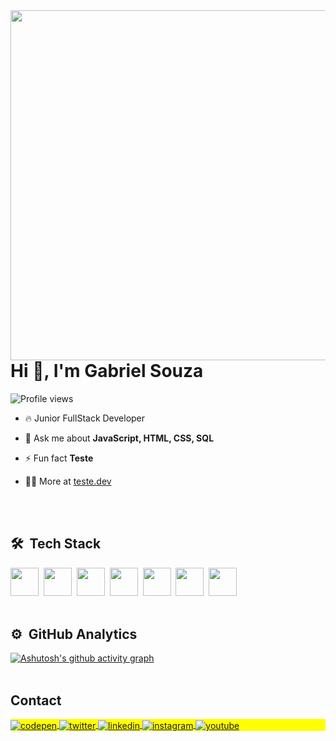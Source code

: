 <img align="right" height="560em" src="https://raw.githubusercontent.com/gist/GabrielSouza18/cf79905e554eeb8343b51ed44107fe38/raw/fbb47b66c5bb429eabee2a80e95a5e81fadb6c9e/gitcard.svg"/>
<h1 align="left">Hi 👋, I'm Gabriel Souza</h1>
<p align="left"> <img src="https://komarev.com/ghpvc/?username=gabrielsouza18&color=blue" alt="Profile views" /> </p>

- 🔥 Junior FullStack Developer

- 💬 Ask me about **JavaScript, HTML, CSS, SQL**

- ⚡ Fun fact **Teste**

- 👨‍💻 More at [teste.dev](https://teste.dev)



<br><br>

## 🛠 &nbsp;Tech Stack

<img src="https://cdn.jsdelivr.net/gh/devicons/devicon/icons/javascript/javascript-original.svg" width="45">&nbsp;
<img src="https://cdn.jsdelivr.net/gh/devicons/devicon/icons/html5/html5-plain.svg" width="45">&nbsp;
<img src="https://cdn.jsdelivr.net/gh/devicons/devicon/icons/css3/css3-plain.svg" width="45">&nbsp;
<img src="https://cdn.jsdelivr.net/gh/devicons/devicon/icons/php/php-plain.svg" width="45">&nbsp;
<img src="https://cdn.jsdelivr.net/gh/devicons/devicon/icons/mysql/mysql-plain.svg" width="45">&nbsp;
<img src="https://cdn.jsdelivr.net/gh/devicons/devicon/icons/git/git-plain.svg" width="45">&nbsp;
<img src="https://cdn.jsdelivr.net/gh/devicons/devicon/icons/googlecloud/googlecloud-original.svg" width="45">&nbsp;
<br><br>

## ⚙️ &nbsp;GitHub Analytics

[![Ashutosh's github activity graph](https://github-readme-activity-graph.vercel.app/graph?username=gabrielsouza18&theme=modern-lilac)](https://github.com/ashutosh00710/github-readme-activity-graph)
<br><br>

## Contact

<p align="left" style="background:yellow">
<a href="https://codepen.io/maykbrito" target="_blank">
  <img align="center" src="https://img.shields.io/badge/-maykbrito-05122A?style=flat&logo=codepen" alt="codepen"/>
</a>
<a href="https://twitter.com/maykbrito" target="_blank">
  <img align="center" src="https://img.shields.io/badge/-maykbrito-05122A?style=flat&logo=twitter" alt="twitter"/>  
</a>
<a href="https://linkedin.com/in/maykbrito" target="_blank">
  <img align="center" src="https://img.shields.io/badge/-maykbrito-05122A?style=flat&logo=linkedin" alt="linkedin"/>
</a>
<a href="https://instagram.com/maykbrito" target="_blank">
 <img align="center" src="https://img.shields.io/badge/-maykbrito-05122A?style=flat&logo=instagram" alt="instagram"/>
</a>
<a href="https://youtube.com/maykbrito" target="_blank">
 <img align="center" src="https://img.shields.io/badge/-maykbrito-05122A?style=flat&logo=youtube" alt="youtube"/>
</a>
</p>




